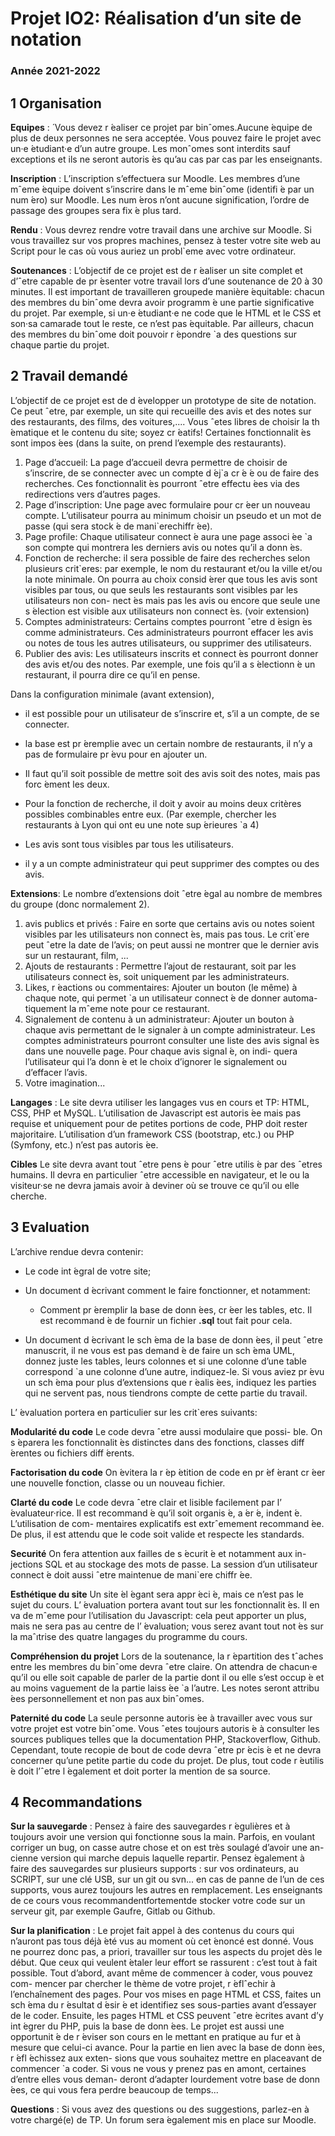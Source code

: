 # Projet IO2: Réalisation d’un site de notation

### Année 2021-2022

## 1 Organisation

__Equipes__ : ́ Vous devez r ́ealiser ce projet par binˆomes.Aucune ́equipe de
plus de deux personnes ne sera acceptée. Vous pouvez faire le projet
avec un·e ́etudiant·e d’un autre groupe. Les monˆomes sont interdits sauf
exceptions et ils ne seront autoris ́es qu’au cas par cas par les enseignants.

__Inscription__ : L’inscription s’effectuera sur Moodle. Les membres d’une
mˆeme ́equipe doivent s’inscrire dans le mˆeme binˆome (identifi ́e par un num ́ero)
sur Moodle. Les num ́eros n’ont aucune signification, l’ordre de passage des
groupes sera fix ́e plus tard.

__Rendu__ : Vous devrez rendre votre travail dans une archive sur Moodle.
Si vous travaillez sur vos propres machines, pensez à tester votre site
web au Script pour le cas où vous auriez un probl`eme avec votre ordinateur.

__Soutenances__ : L’objectif de ce projet est de r ́ealiser un site complet et
d’ˆetre capable de pr ́esenter votre travail lors d’une soutenance de 20 à 30
minutes.
Il est important de travailleren groupede manière ́equitable: chacun
des membres du binˆome devra avoir programm ́e une partie significative du
projet. Par exemple, si un·e ́etudiant·e ne code que le HTML et le CSS et
son·sa camarade tout le reste, ce n’est pas ́equitable. Par ailleurs, chacun
des membres du binˆome doit pouvoir r ́epondre `a des questions sur chaque
partie du projet.

## 2 Travail demandé

L’objectif de ce projet est de d ́evelopper un prototype de site de notation.
Ce peut ˆetre, par exemple, un site qui recueille des avis et des notes sur
des restaurants, des films, des voitures,.... Vous ˆetes libres de choisir la
th ́ematique et le contenu du site; soyez cr ́eatifs!
Certaines fonctionnalit ́es sont impos ́ees (dans la suite, on prend l’exemple
des restaurants).

1. Page d’accueil: La page d’accueil devra permettre de choisir de s’inscrire,
    de se connecter avec un compte d ́ej`a cr ́e ́e ou de faire des recherches.
    Ces fonctionnalit ́es pourront ˆetre effectu ́ees via des redirections vers
    d’autres pages.
2. Page d’inscription: Une page avec formulaire pour cr ́eer un nouveau
    compte. L’utilisateur pourra au minimum choisir un pseudo et un mot
    de passe (qui sera stock ́e de mani`erechiffr ́ee).
3. Page profile: Chaque utilisateur connect ́e aura une page associ ́ee `a son
    compte qui montrera les derniers avis ou notes qu’il a donn ́es.
4. Fonction de recherche: il sera possible de faire des recherches selon
    plusieurs crit`eres: par exemple, le nom du restaurant et/ou la ville
    et/ou la note minimale.
    On pourra au choix consid ́erer que tous les avis sont visibles par tous,
    ou que seuls les restaurants sont visibles par les utilisateurs non con-
    nect ́es mais pas les avis ou encore que seule une s ́election est visible
    aux utilisateurs non connect ́es. (voir extension)
5. Comptes administrateurs: Certains comptes pourront ˆetre d ́esign ́es
    comme administrateurs. Ces administrateurs pourront effacer les avis
    ou notes de tous les autres utilisateurs, ou supprimer des utilisateurs.
6. Publier des avis: Les utilisateurs inscrits et connect ́es pourront donner
    des avis et/ou des notes. Par exemple, une fois qu’il a s ́electionn ́e un
    restaurant, il pourra dire ce qu’il en pense.


Dans la configuration minimale (avant extension),
- il est possible pour un utilisateur de s’inscrire et, s’il a un compte, de
    se connecter.
- la base est pr ́eremplie avec un certain nombre de restaurants, il n’y a
    pas de formulaire pr ́evu pour en ajouter un.
- Il faut qu’il soit possible de mettre soit des avis soit des notes, mais
    pas forc ́ement les deux.
- Pour la fonction de recherche, il doit y avoir au moins deux critères
    possibles combinables entre eux. (Par exemple, chercher les restaurants à Lyon qui ont eu une note sup ́erieures `a 4)


- Les avis sont tous visibles par tous les utilisateurs.
- il y a un compte administrateur qui peut supprimer des comptes ou
    des avis.

__Extensions__: Le nombre d’extensions doit ˆetre ́egal au nombre de membres
du groupe (donc normalement 2).

1. avis publics et privés : Faire en sorte que certains avis ou notes soient
    visibles par les utilisateurs non connect ́es, mais pas tous. Le crit`ere
    peut ˆetre la date de l’avis; on peut aussi ne montrer que le dernier avis
    sur un restaurant, film, ...
2. Ajouts de restaurants : Permettre l’ajout de restaurant, soit par les
    utilisateurs connect ́es, soit uniquement par les administrateurs.
3. Likes, r ́eactions ou commentaires: Ajouter un bouton (le même) à
    chaque note, qui permet `a un utilisateur connect ́e de donner automa-
    tiquement la mˆeme note pour ce restaurant.
4. Signalement de contenu à un administrateur: Ajouter un bouton à
    chaque avis permettant de le signaler à un compte administrateur.
    Les comptes administrateurs pourront consulter une liste des avis
    signal ́es dans une nouvelle page. Pour chaque avis signal ́e, on indi-
    quera l’utilisateur qui l’a donn ́e et le choix d’ignorer le signalement ou
    d’effacer l’avis.
5. Votre imagination...

__Langages__ : Le site devra utiliser les langages vus en cours et TP: HTML,
CSS, PHP et MySQL. L’utilisation de Javascript est autoris ́ee mais pas
requise et uniquement pour de petites portions de code, PHP doit rester
majoritaire. L’utilisation d’un framework CSS (bootstrap, etc.) ou PHP
(Symfony, etc.) n’est pas autoris ́ee.

__Cibles__ Le site devra avant tout ˆetre pens ́e pour ˆetre utilis ́e par des ˆetres
humains. Il devra en particulier ˆetre accessible en navigateur, et le ou la
visiteur·se ne devra jamais avoir à deviner où se trouve ce qu’il ou elle
cherche.

## 3 Evaluation 
L’archive rendue devra contenir:

- Le code int ́egral de votre site;


- Un document d ́ecrivant comment le faire fonctionner, et notamment:
    - Comment pr ́eremplir la base de donn ́ees, cr ́eer les tables, etc. Il
       est recommand ́e de fournir un fichier __.sql__ tout fait pour cela.
- Un document d ́ecrivant le sch ́ema de la base de donn ́ees, il peut ˆetre
    manuscrit, il ne vous est pas demand ́e de faire un sch ́ema UML, donnez
    juste les tables, leurs colonnes et si une colonne d’une table correspond
    `a une colonne d’une autre, indiquez-le. Si vous aviez pr ́evu un sch ́ema
    pour plus d’extensions que r ́ealis ́ees, indiquez les parties qui ne servent
    pas, nous tiendrons compte de cette partie du travail.

L’ ́evaluation portera en particulier sur les crit`eres suivants:

__Modularité du code__ Le code devra ˆetre aussi modulaire que possi-
ble. On s ́eparera les fonctionnalit ́es distinctes dans des fonctions, classes
diff ́erentes ou fichiers diff ́erents.

__Factorisation du code__ On ́evitera la r ́ep ́etition de code en pr ́ef ́erant
cr ́eer une nouvelle fonction, classe ou un nouveau fichier.

__Clarté du code__ Le code devra ˆetre clair et lisible facilement par l’ ́evaluateur·rice.
Il est recommand ́e qu’il soit organis ́e, a ́er ́e, indent ́e. L’utilisation de com-
mentaires explicatifs est extrˆemement recommand ́ee. De plus, il est attendu
que le code soit valide et respecte les standards.

__Securité__ On fera attention aux failles de s ́ecurit ́e et notamment aux in-
jections SQL et au stockage des mots de passe. La session d’un utilisateur
connect ́e doit aussi ˆetre maintenue de mani`ere chiffr ́ee.

__Esthétique du site__ Un site ́el ́egant sera appr ́eci ́e, mais ce n’est pas le
sujet du cours. L’ ́evaluation portera avant tout sur les fonctionnalit ́es. Il
en va de mˆeme pour l’utilisation du Javascript: cela peut apporter un plus,
mais ne sera pas au centre de l’ ́evaluation; vous serez avant tout not ́es sur
la maˆıtrise des quatre langages du programme du cours.

__Compréhension du projet__ Lors de la soutenance, la r ́epartition des
tˆaches entre les membres du binˆome devra ˆetre claire. On attendra de
chacun·e qu’il ou elle soit capable de parler de la partie dont il ou elle
s’est occup ́e et au moins vaguement de la partie laiss ́ee `a l’autre. Les notes
seront attribu ́ees personnellement et non pas aux binˆomes.


__Paternité du code__ La seule personne autoris ́ee à travailler avec vous sur
votre projet est votre binˆome. Vous ˆetes toujours autoris ́e à consulter les
sources publiques telles que la documentation PHP, Stackoverflow, Github.
Cependant, toute recopie de bout de code devra ˆetre pr ́ecis ́e et ne devra
concerner qu’une petite partie du code du projet. De plus, tout code r ́eutilis ́e
doit l’ˆetre l ́egalement et doit porter la mention de sa source.

## 4 Recommandations

__Sur la sauvegarde__ : Pensez à faire des sauvegardes r ́egulières et à
toujours avoir une version qui fonctionne sous la main. Parfois, en voulant
corriger un bug, on casse autre chose et on est très soulagé d’avoir une an-
cienne version qui marche depuis laquelle repartir. Pensez ́egalement à faire
des sauvegardes sur plusieurs supports : sur vos ordinateurs, au SCRIPT,
sur une clé USB, sur un git ou svn... en cas de panne de l’un de ces supports,
vous aurez toujours les autres en remplacement. Les enseignants de ce cours
vous recommandentfortementde stocker votre code sur un serveur git, par
exemple Gaufre, Gitlab ou Github.

__Sur la planification__ : Le projet fait appel à des contenus du cours qui
n’auront pas tous déjà ́eté vus au moment où cet ́enoncé est donné. Vous
ne pourrez donc pas, a priori, travailler sur tous les aspects du projet dès le
début.
Que ceux qui veulent ́etaler leur effort se rassurent : c’est tout à fait
possible.
Tout d’abord, avant même de commencer à coder, vous pouvez com-
mencer par chercher le thème de votre projet, r ́eflˆechir à l’enchaînement des
pages.
Pour vos mises en page HTML et CSS, faites un sch ́ema du r ́esultat
d ́esir ́e et identifiez ses sous-parties avant d’essayer de le coder.
Ensuite, les pages HTML et CSS peuvent ˆetre ́ecrites avant d’y int ́egrer
du PHP, puis la base de donn ́ees. Le projet est aussi une opportunit ́e de
r ́eviser son cours en le mettant en pratique au fur et à mesure que celui-ci
avance.
Pour la partie en lien avec la base de donn ́ees, r ́efl ́echissez aux exten-
sions que vous souhaitez mettre en placeavant de commencer `a coder.
Si vous ne vous y prenez pas en amont, certaines d’entre elles vous deman-
deront d’adapter lourdement votre base de donn ́ees, ce qui vous fera perdre
beaucoup de temps...

__Questions__ : Si vous avez des questions ou des suggestions, parlez-en à votre
chargé(e) de TP. Un forum sera ́egalement mis en place sur Moodle.


